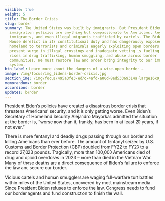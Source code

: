 ```yaml
---
visible: true
weight: 5
title: The Border Crisis
slug: border
summary: The United States was built by immigrants. But President Biden's failed
  immigration policies are anything but compassionate to Americans, legal
  immigrants, and even illegal migrants trafficked by cartels. The Biden White
  House derelict in its constitutional duty and has dangerously exposed our
  homeland to terrorists and criminals eagerly exploiting open borders. The
  present surge in illegal crossings and inadequate vetting is fueling tragic
  rises in drug trafficking, human smuggling, and abuse across border
  communities. We must restore law and order bring integrity to our immigration
  system.
btn_label: Learn more about the dangers of a wide-open border →
image: /img/focus/img_bidens-border-crisis.jpg
section_img: /img/focus/495a3fe3-ed7c-4afd-a00d-8ed53369314a-large16x9_ap22083403544858.jpg.webp
memorandums: border
accordions: border
updates: border
---
```

President Biden’s policies have created a disastrous border crisis that threatens Americans’ security, and it is only getting worse. Even Biden’s Secretary of Homeland Security Alejandro Mayorkas admitted the situation at the border is, “worse now than it, frankly, has been in at least 20 years, if not ever.”

There is more fentanyl and deadly drugs passing through our border and killing Americans than ever before. The amount of fentanyl seized by U.S. Customs and Border Protection (CBP) doubled from FY22 to FY23 to a record 27,023 pounds. Tragically, more than 100,000 Americans died of drug and opioid overdoses in 2023 – more than died in the Vietnam War. Many of those deaths are a direct consequence of Biden’s failure to enforce the law and secure our border.

Vicious cartels and human smugglers are waging full-warfare turf battles within miles of the United States, uncovered by most mainstream media. Since President Biden refuses to enforce the law, Congress needs to fund our border agents and fund construction to finish the wall.